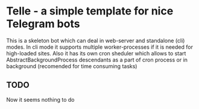 # Telle - a simple template for nice Telegram bots

This is a skeleton bot which can deal in web-server and standalone (cli) modes.
In cli mode it supports multiple worker-processes if it is needed for high-loaded sites.
Also it has its own cron sheduler which allows to start AbstractBackgroundProcess descendants as a part of cron process or in background (recomended for time consuming tasks)
## TODO
Now it seems nothing to do